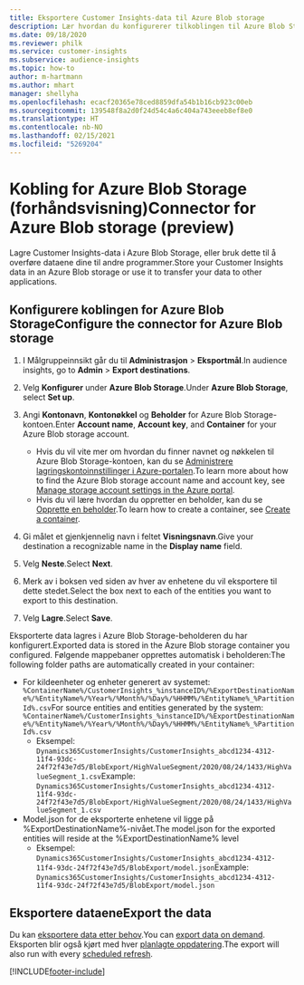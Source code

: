 ```yaml
---
title: Eksportere Customer Insights-data til Azure Blob storage
description: Lær hvordan du konfigurerer tilkoblingen til Azure Blob Storage.
ms.date: 09/18/2020
ms.reviewer: philk
ms.service: customer-insights
ms.subservice: audience-insights
ms.topic: how-to
author: m-hartmann
ms.author: mhart
manager: shellyha
ms.openlocfilehash: ecacf20365e78ced8859dfa54b1b16cb923c00eb
ms.sourcegitcommit: 139548f8a2d0f24d54c4a6c404a743eeeb8ef8e0
ms.translationtype: HT
ms.contentlocale: nb-NO
ms.lasthandoff: 02/15/2021
ms.locfileid: "5269204"
---
```

# <a name="connector-for-azure-blob-storage-preview"></a><span data-ttu-id="e3809-103">Kobling for Azure Blob Storage (forhåndsvisning)</span><span class="sxs-lookup"><span data-stu-id="e3809-103">Connector for Azure Blob storage (preview)</span></span>

<span data-ttu-id="e3809-104">Lagre Customer Insights-data i Azure Blob Storage, eller bruk dette til å overføre dataene dine til andre programmer.</span><span class="sxs-lookup"><span data-stu-id="e3809-104">Store your Customer Insights data in an Azure Blob storage or use it to transfer your data to other applications.</span></span>

## <a name="configure-the-connector-for-azure-blob-storage"></a><span data-ttu-id="e3809-105">Konfigurere koblingen for Azure Blob Storage</span><span class="sxs-lookup"><span data-stu-id="e3809-105">Configure the connector for Azure Blob storage</span></span>

1. <span data-ttu-id="e3809-106">I Målgruppeinnsikt går du til **Administrasjon** > **Eksportmål**.</span><span class="sxs-lookup"><span data-stu-id="e3809-106">In audience insights, go to **Admin** > **Export destinations**.</span></span>

1. <span data-ttu-id="e3809-107">Velg **Konfigurer** under **Azure Blob Storage**.</span><span class="sxs-lookup"><span data-stu-id="e3809-107">Under **Azure Blob Storage**, select **Set up**.</span></span>

1. <span data-ttu-id="e3809-108">Angi **Kontonavn**, **Kontonøkkel** og **Beholder** for Azure Blob Storage-kontoen.</span><span class="sxs-lookup"><span data-stu-id="e3809-108">Enter **Account name**, **Account key**, and **Container** for your Azure Blob storage account.</span></span>
    - <span data-ttu-id="e3809-109">Hvis du vil vite mer om hvordan du finner navnet og nøkkelen til Azure Blob Storage-kontoen, kan du se [Administrere lagringskontoinnstillinger i Azure-portalen](https://docs.microsoft.com/azure/storage/common/storage-account-manage).</span><span class="sxs-lookup"><span data-stu-id="e3809-109">To learn more about how to find the Azure Blob storage account name and account key, see [Manage storage account settings in the Azure portal](https://docs.microsoft.com/azure/storage/common/storage-account-manage).</span></span>
    - <span data-ttu-id="e3809-110">Hvis du vil lære hvordan du oppretter en beholder, kan du se [Opprette en beholder](https://docs.microsoft.com/azure/storage/blobs/storage-quickstart-blobs-portal#create-a-container).</span><span class="sxs-lookup"><span data-stu-id="e3809-110">To learn how to create a container, see [Create a container](https://docs.microsoft.com/azure/storage/blobs/storage-quickstart-blobs-portal#create-a-container).</span></span>

1. <span data-ttu-id="e3809-111">Gi målet et gjenkjennelig navn i feltet **Visningsnavn**.</span><span class="sxs-lookup"><span data-stu-id="e3809-111">Give your destination a recognizable name in the **Display name** field.</span></span>

1. <span data-ttu-id="e3809-112">Velg **Neste**.</span><span class="sxs-lookup"><span data-stu-id="e3809-112">Select **Next**.</span></span>

1. <span data-ttu-id="e3809-113">Merk av i boksen ved siden av hver av enhetene du vil eksportere til dette stedet.</span><span class="sxs-lookup"><span data-stu-id="e3809-113">Select the box next to each of the entities you want to export to this destination.</span></span>

1. <span data-ttu-id="e3809-114">Velg **Lagre**.</span><span class="sxs-lookup"><span data-stu-id="e3809-114">Select **Save**.</span></span>

<span data-ttu-id="e3809-115">Eksporterte data lagres i Azure Blob Storage-beholderen du har konfigurert.</span><span class="sxs-lookup"><span data-stu-id="e3809-115">Exported data is stored in the Azure Blob storage container you configured.</span></span> <span data-ttu-id="e3809-116">Følgende mappebaner opprettes automatisk i beholderen:</span><span class="sxs-lookup"><span data-stu-id="e3809-116">The following folder paths are automatically created in your container:</span></span>

- <span data-ttu-id="e3809-117">For kildeenheter og enheter generert av systemet: `%ContainerName%/CustomerInsights_%instanceID%/%ExportDestinationName%/%EntityName%/%Year%/%Month%/%Day%/%HHMM%/%EntityName%_%PartitionId%.csv`</span><span class="sxs-lookup"><span data-stu-id="e3809-117">For source entities and entities generated by the system: `%ContainerName%/CustomerInsights_%instanceID%/%ExportDestinationName%/%EntityName%/%Year%/%Month%/%Day%/%HHMM%/%EntityName%_%PartitionId%.csv`</span></span>
  - <span data-ttu-id="e3809-118">Eksempel: `Dynamics365CustomerInsights/CustomerInsights_abcd1234-4312-11f4-93dc-24f72f43e7d5/BlobExport/HighValueSegment/2020/08/24/1433/HighValueSegment_1.csv`</span><span class="sxs-lookup"><span data-stu-id="e3809-118">Example: `Dynamics365CustomerInsights/CustomerInsights_abcd1234-4312-11f4-93dc-24f72f43e7d5/BlobExport/HighValueSegment/2020/08/24/1433/HighValueSegment_1.csv`</span></span>
- <span data-ttu-id="e3809-119">Model.json for de eksporterte enhetene vil ligge på %ExportDestinationName%-nivået.</span><span class="sxs-lookup"><span data-stu-id="e3809-119">The model.json for the exported entities will reside at the %ExportDestinationName% level</span></span>
  - <span data-ttu-id="e3809-120">Eksempel: `Dynamics365CustomerInsights/CustomerInsights_abcd1234-4312-11f4-93dc-24f72f43e7d5/BlobExport/model.json`</span><span class="sxs-lookup"><span data-stu-id="e3809-120">Example: `Dynamics365CustomerInsights/CustomerInsights_abcd1234-4312-11f4-93dc-24f72f43e7d5/BlobExport/model.json`</span></span>

## <a name="export-the-data"></a><span data-ttu-id="e3809-121">Eksportere dataene</span><span class="sxs-lookup"><span data-stu-id="e3809-121">Export the data</span></span>

<span data-ttu-id="e3809-122">Du kan [eksportere data etter behov](export-destinations.md#export-data-on-demand).</span><span class="sxs-lookup"><span data-stu-id="e3809-122">You can [export data on demand](export-destinations.md#export-data-on-demand).</span></span> <span data-ttu-id="e3809-123">Eksporten blir også kjørt med hver [planlagte oppdatering](system.md#schedule-tab).</span><span class="sxs-lookup"><span data-stu-id="e3809-123">The export will also run with every [scheduled refresh](system.md#schedule-tab).</span></span>


[!INCLUDE[footer-include](../includes/footer-banner.md)]
